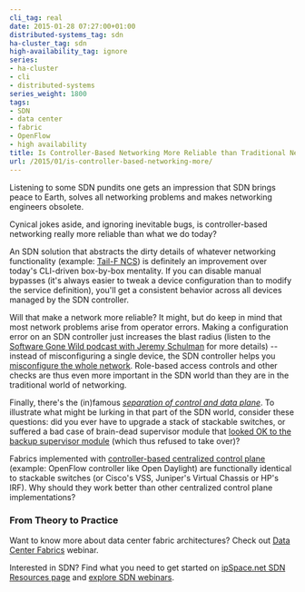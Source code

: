 ```yaml
---
cli_tag: real
date: 2015-01-28 07:27:00+01:00
distributed-systems_tag: sdn
ha-cluster_tag: sdn
high-availability_tag: ignore
series:
- ha-cluster
- cli
- distributed-systems
series_weight: 1800
tags:
- SDN
- data center
- fabric
- OpenFlow
- high availability
title: Is Controller-Based Networking More Reliable than Traditional Networking?
url: /2015/01/is-controller-based-networking-more/
---
```

Listening to some SDN pundits one gets an impression that SDN brings peace to Earth, solves all networking problems and makes networking engineers obsolete.

Cynical jokes aside, and ignoring inevitable bugs, is controller-based networking really more reliable than what we do today?
<!--more-->
An SDN solution that abstracts the dirty details of whatever networking functionality (example: [Tail-F NCS](/2013/05/tail-f-network-control-system-first/)) is definitely an improvement over today's CLI-driven box-by-box mentality. If you can disable manual bypasses (it's always easier to tweak a device configuration than to modify the service definition), you'll get a consistent behavior across all devices managed by the SDN controller.

Will that make a network more reliable? It might, but do keep in mind that most network problems arise from operator errors. Making a configuration error on an SDN controller just increases the blast radius (listen to the [Software Gone Wild podcast with Jeremy Schulman](/2014/09/schprokits-with-jeremy-schulman-on/) for more details) -- instead of misconfiguring a single device, the SDN controller helps you [misconfigure the whole network](https://twitter.com/devops_borat/status/41587168870797312). Role-based access controls and other checks are thus even more important in the SDN world than they are in the traditional world of networking.

Finally, there's the (in)famous [*separation of control and data plane*](/2014/01/control-and-data-plane-separation-three/). To illustrate what might be lurking in that part of the SDN world, consider these questions: did you ever have to upgrade a stack of stackable switches, or suffered a bad case of brain-dead supervisor module that [looked OK to the backup supervisor module](/2014/04/should-we-use-redundant-supervisors/) (which thus refused to take over)?

Fabrics implemented with [controller-based centralized control plane](/2013/09/openflow-fabric-controllers-are-light/) (example: OpenFlow controller like Open Daylight) are functionally identical to stackable switches (or Cisco's VSS, Juniper's Virtual Chassis or HP's IRF). Why should they work better than other centralized control plane implementations?

### From Theory to Practice

Want to know more about data center fabric architectures? Check out [Data Center Fabrics](http://www.ipspace.net/Data_Center_Fabrics) webinar.

Interested in SDN? Find what you need to get started on [ipSpace.net SDN Resources page](http://www.ipspace.net/SDN) and [explore SDN webinars](http://www.ipspace.net/Roadmap/SDN_and_OpenFlow_webinars).

